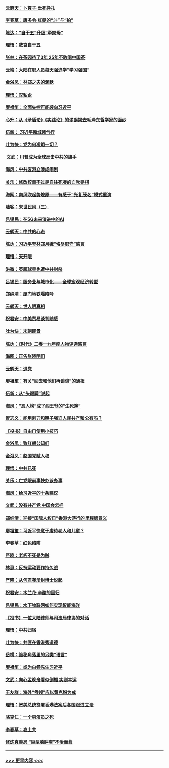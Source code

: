 #### [云鹤天：卜算子‧垂死挣扎](../pages/nsc993/n11739956.md?t=12240033) 
#### [李春草：唐多令‧红朝的“斗”与“拍”](../pages/nsc993/n11739830.md?t=12240033) 
#### [陈达：“自干五”升级“牵妨母”](../pages/nsc993/n11739724.md?t=12240033) 
#### [理悟：悲哀自干五](../pages/nsc993/n11739547.md?t=12240033) 
#### [张林：在茶园待了3年 25年不敢喝中国茶](../pages/nsc993/n11739240.md?t=12240033) 
#### [云端：大陆在职人员每天强迫学“学习强国”](../pages/nsc993/n11738735.md?t=12240033) 
#### [金浴凤：林郑之夫的渊默](../pages/nsc993/n11737735.md?t=12240033) 
#### [理悟：叹私企](../pages/nsc993/n11737715.md?t=12240033) 
#### [廖祖笙：全面失控可能袭向习近平](../pages/nsc993/n11737704.md?t=12240033) 
#### [心升：从《矛盾论》《实践论》的谬误揭去毛泽东哲学家的面纱](../pages/nsc993/n11736962.md?t=12240033) 
#### [伍新： 习近平赌城赌气行](../pages/nsc993/n11736929.md?t=12240033) 
#### [吐为快：党为何凌蹈一切？](../pages/nsc993/n11736915.md?t=12240033) 
#### [ 文武：川普成为全球反击中共的旗手](../pages/nsc993/n11736882.md?t=12240033) 
#### [海风：中共废港立澳成闹剧](../pages/nsc993/n11735857.md?t=12240033) 
#### [关乐：修改校章不过是自往死凑的亡党臭棋](../pages/nsc993/n11735097.md?t=12240033) 
#### [海网：南风吹起势燎原——有感于“光复茂名”模式重演](../pages/nsc993/n11732308.md?t=12240033) 
#### [陆客：末世民风（三）](../pages/nsc993/n11732211.md?t=12240033) 
#### [吕锡民：在5G未来演进中的AI](../pages/nsc993/n11730010.md?t=12240033) 
#### [云鹤天：中共的心态](../pages/nsc993/n11729906.md?t=12240033) 
#### [陈达：习近平夸林郑月娥“恪尽职守”感言](../pages/nsc993/n11729881.md?t=12240033) 
#### [理悟：天开眼](../pages/nsc993/n11729699.md?t=12240033) 
#### [洪微：英超球星也遭中共封杀](../pages/nsc993/n11727243.md?t=12240033) 
#### [吕锡民：服务业与城市化——全球宏观经济转型](../pages/nsc993/n11725845.md?t=12240033) 
#### [郑纯清：厦门地铁塌陷吟](../pages/nsc993/n11725813.md?t=12240033) 
#### [云鹤天：世人明真相](../pages/nsc993/n11725621.md?t=12240033) 
#### [祝君安：中美贸易谈判随感](../pages/nsc993/n11725609.md?t=12240033) 
#### [吐为快：末朝即景](../pages/nsc993/n11723365.md?t=12240033) 
#### [陈达：《时代》二零一九年度人物评选感言](../pages/nsc993/n11723337.md?t=12240033) 
#### [海网：正告张晓明们](../pages/nsc993/n11723228.md?t=12240033) 
#### [云鹤天：退党](../pages/nsc993/n11723056.md?t=12240033) 
#### [廖祖笙：有关“回去和他们再谈谈”的通报](../pages/nsc993/n11722442.md?t=12240033) 
#### [伍新：从“头踢脚”说起](../pages/nsc993/n11722429.md?t=12240033) 
#### [海风：“恶人榜”成了阎王爷的“生死簿”](../pages/nsc993/n11722272.md?t=12240033) 
#### [胥志义：能用剌刀和鞭子强迫人民共产和公有吗？](../pages/nsc993/n11720569.md?t=12240033) 
#### [【投书】自由门使用小技巧](../pages/nsc993/n11720180.md?t=12240033) 
#### [金浴凤：致红朝公知们](../pages/nsc993/n11720563.md?t=12240033) 
#### [金浴凤：赵国党赋人权](../pages/nsc993/n11720533.md?t=12240033) 
#### [理悟：中共已死](../pages/nsc993/n11720233.md?t=12240033) 
#### [关乐：亡党眼前事快办该办事](../pages/nsc993/n11719160.md?t=12240033) 
#### [海风：给习近平的十条建议](../pages/nsc993/n11717616.md?t=12240033) 
#### [文武：没有共产党 中国会怎样](../pages/nsc993/n11717584.md?t=12240033) 
#### [郑纯清：迎接“国际人权日”香港大游行的里程牌意义](../pages/nsc993/n11717417.md?t=12240033) 
#### [廖祖笙：习近平快意于虐待老人和儿童？](../pages/nsc993/n11715313.md?t=12240033) 
#### [李春草：红色陷阱](../pages/nsc993/n11715029.md?t=12240033) 
#### [严晓：老朽不死是为贼](../pages/nsc993/n11712910.md?t=12240033) 
#### [林忌：反抗运动要作持久战](../pages/nsc993/n11712623.md?t=12240033) 
#### [严晓：从何君尧册封博士说起](../pages/nsc993/n11712465.md?t=12240033) 
#### [祝君安：木兰花·辛酸的回归](../pages/nsc993/n11712381.md?t=12240033) 
#### [吕锡民：水下物联网如何实现智能海洋](../pages/nsc993/n11711158.md?t=12240033) 
#### [【投书】一位大陆律师与司法局律协的对话](../pages/nsc993/n11709675.md?t=12240033) 
#### [理悟：中共归宿](../pages/nsc993/n11710059.md?t=12240033) 
#### [吐为快：共匪在香港秀道德](../pages/nsc993/n11709979.md?t=12240033) 
#### [岳横：诡秘角落里的另类“语言”](../pages/nsc993/n11709792.md?t=12240033) 
#### [廖祖笙：或为白卷先生习近平](../pages/nsc993/n11708330.md?t=12240033) 
#### [文武：向心孟晚舟看似倒楣 实则幸运](../pages/nsc993/n11708236.md?t=12240033) 
#### [王友群：海外“侨领”应以黄克锵为戒](../pages/nsc993/n11706176.md?t=12240033) 
#### [理悟：贺美总统签署香港法案后各国跟进立法](../pages/nsc993/n11706853.md?t=12240033) 
#### [骆克仁：一个男演员之死](../pages/nsc993/n11706677.md?t=12240033) 
#### [李春草：哀土共](../pages/nsc993/n11706255.md?t=12240033) 
#### [修炼真善忍 “巨型脑肿瘤”不治而愈](../pages/nsc993/n11705340.md?t=12240033) 

----
#### [ >>> 更早内容 <<< ](../indexes/nsc993-earlier.md)
